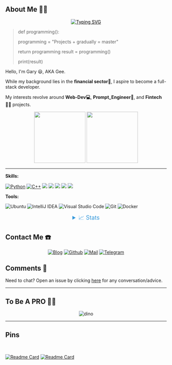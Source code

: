 ## About Me  👨‍💼

<p align="center">
    <a href="https://github.com/drkostas" style="color: black;">
        <img src="https://readme-typing-svg.demolab.com?font=Georgia&size=18&duration=2000&pause=100&multiline=true&width=500&height=80&lines=Gary%2C; Programming%2C+Financial-analyst%2C+Prompts-Fans %2C;" alt="Typing SVG" />
    </a>
</p>


> def programming():
> 
>    programming = "Projects + gradually = master"
> 
>    return programming
> result = programming()
>
> print(result)

Hello, I'm Gary 😃, AKA Gee. 

While my background lies in the **financial sector💸**, I aspire to become a full-stack developer.

My interests revolve around **Web-Dev💻**, **Prompt_Engineer🤖**, and **Fintech👨‍💻** projects. 

</div>
<p align="center">
  <img height="160" src="https://github-readme-stats.vercel.app/api/top-langs/?username=hougarry&layout=compact&hide=html&theme=react"/>
  <img height="160" src="https:/github-readme-stats.vercel.app/api?username=hougarry&show_icons=true&theme=react&include_all_commits=true"/>
</p>


---

**Skills:**


[![Python](https://img.shields.io/badge/Python-3776AB?style=flat-square&logo=python&logoColor=white)](https://www.python.org) [![C++](https://img.shields.io/badge/C++-00599C?style=flat-square&logo=c%2B%2B&logoColor=white)](https://en.cppreference.com/) ![](https://img.shields.io/badge/Java-orange?style=flat-square&logo=java&logoColor=white) ![](https://img.shields.io/badge/JavaScript-red?style=flat-square&logo=javascript&logoColor=white) ![](https://img.shields.io/badge/MySQL-blue?style=flat-square&logo=mysql&logoColor=white) ![](https://img.shields.io/badge/Spring-grey?style=flat-square&logo=spring&logoColor=white) ![](https://img.shields.io/badge/Vue.js-black?style=flat-square&logo=vue.js&logoColor=white) 


**Tools:**

![Ubuntu](https://img.shields.io/badge/-Ubuntu-e95420?style=flat-square&logo=ubuntu&logoColor=white)
![IntelliJ IDEA](https://img.shields.io/badge/-IntelliJ%20IDEA-000000?style=flat-square&logo=IntelliJ%20IDEA&logoColor=white)
![Visual Studio Code](https://img.shields.io/badge/-Visual%20Studio%20Code-007acc?style=flat-square&logo=Visual%20Studio%20Code&logoColor=white)
![Git](https://img.shields.io/badge/-Git-f05032?style=flat-square&logo=Git&logoColor=white)
![Docker](https://img.shields.io/badge/-Docker-2496ED?style=flat-square&logo=Docker&logoColor=white)


<details style="text-align: center;">
    <summary style="color: #3498db; font-size: 18px;">📈 Stats</summary>
    <br>
    <div style="display: flex; justify-content: center;">
        <img src="https://github-profile-summary-cards.vercel.app/api/cards/profile-details?username=hougarry&theme=dracula" alt="GitHub Info" style="max-width: 100%;" />
    </div>
</details>

## Contact Me  ☎️

<div align=center>
  
[![Blog](https://img.shields.io/badge/Blog-00FFFF?style=for-the-badge&logo=blogger&logoColor=white)](https://www.garyhou2023.info/)
[![Github](https://img.shields.io/badge/GitHub-100000?style=for-the-badge&logo=github&logoColor=white)](https://github.com/hougarry)
[![Mail](https://img.shields.io/badge/Gmail-EA4335?style=for-the-badge&logo=gmail&logoColor=white)](mailto:hougarry@gmail.com)
[![Telegram](https://img.shields.io/badge/Telegram-0088CC?style=for-the-badge&logo=telegram&logoColor=white)](https://t.me/Gary_Hou)
</div>


## Comments  💬
Need to chat? Open an issue by clicking [here](https://github.com/hougarry/Gittalk_comments/issues/new) for any conversation/advice. 


---

##  To Be A PRO  👨‍🚒

<div align=center>

![dino](https://gitee.com/skykeyjoker/PicCloud/raw/master/img/dino.gif)
  
</div>

---
## Pins
</br>

[![Readme Card](https://github-readme-stats.vercel.app/api/pin/?username=hougarry&repo=Games_learn_Java_Python)](https://github.com/hougarry/Games_learn_Java_Python)
[![Readme Card](https://github-readme-stats-one-jet-43.vercel.app/api/pin/?username=hougarry&repo=freeCodeCamp)](https://github.com/hougarry/freeCodeCamp)



